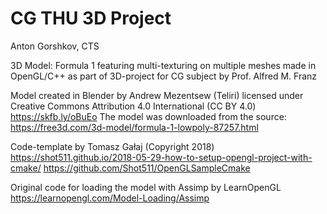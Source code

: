 # CG THU 3D Project

Anton Gorshkov, CTS

3D Model: Formula 1 featuring multi-texturing on multiple meshes
made in OpenGL/C++ as part of 3D-project for CG subject by Prof. Alfred M. Franz

Model created in Blender by Andrew Mezentsew (Teliri) licensed under Creative Commons Attribution 4.0 International (CC BY 4.0)
https://skfb.ly/oBuEo
The model was downloaded from the source: https://free3d.com/3d-model/formula-1-lowpoly-87257.html

Code-template by Tomasz Gałaj (Copyright 2018)
https://shot511.github.io/2018-05-29-how-to-setup-opengl-project-with-cmake/
https://github.com/Shot511/OpenGLSampleCmake

Original code for loading the model with Assimp by LearnOpenGL
https://learnopengl.com/Model-Loading/Assimp

